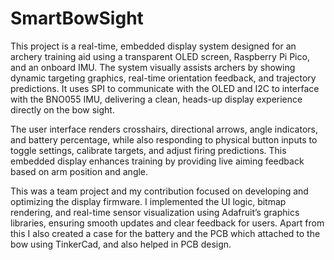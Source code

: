 # SmartBowSight
This project is a real-time, embedded display system designed for an archery training aid using a transparent OLED screen, Raspberry Pi Pico, and an onboard IMU. The system visually assists archers by showing dynamic targeting graphics, real-time orientation feedback, and trajectory predictions. It uses SPI to communicate with the OLED and I2C to interface with the BNO055 IMU, delivering a clean, heads-up display experience directly on the bow sight.

The user interface renders crosshairs, directional arrows, angle indicators, and battery percentage, while also responding to physical button inputs to toggle settings, calibrate targets, and adjust firing predictions. This embedded display enhances training by providing live aiming feedback based on arm position and angle.

This was a team project and my contribution focused on developing and optimizing the display firmware. I implemented the UI logic, bitmap rendering, and real-time sensor visualization using Adafruit’s graphics libraries, ensuring smooth updates and clear feedback for users. Apart from this I also created a case for the battery and the PCB which attached to the bow using TinkerCad, and also helped in PCB design.


